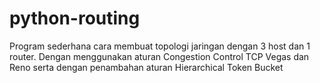 # python-routing
Program sederhana cara membuat topologi jaringan dengan 3 host dan 1 router. Dengan menggunakan aturan Congestion Control TCP Vegas dan Reno serta dengan penambahan aturan Hierarchical Token Bucket
